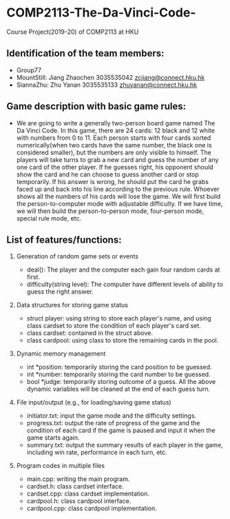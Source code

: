 # COMP2113-The-Da-Vinci-Code-
Course Project(2019-20) of COMP2113 at HKU

## Identification of the team members:
* Group77
* MountStill: Jiang Zhaochen 3035535042 zcjiang@connect.hku.hk
* SiannaZhu: Zhu Yanan 3035535133 zhuyanan@connect.hku.hk

## Game description with basic game rules:
   - We are going to write a generally two-person board game named The Da Vinci Code. In this game, there are 24 cards: 12 black and 12 white with numbers from 0 to 11. Each person starts with four cards sorted numerically(when two cards have the same number, the black one is considered smaller), but the numbers are only visible to himself. The players will take turns to grab a new card and guess the number of any one card of the other player. If he guesses right, his opponent should show the card and he can choose to guess another card or stop temporarily. If his answer is wrong, he should put the card he grabs faced up and back into his line according to the previous rule. Whoever shows all the numbers of his cards will lose the game. We will first build the person-to-computer mode with adjustable difficulty. If we have time, we will then build the person-to-person mode, four-person mode, special rule mode, etc.
   
## List of features/functions:
1. Generation of random game sets or events
   - deal(): The player and the computer each gain four random cards at first.
   - difficulty(string level): The computer have different levels of ability to guess the right answer.

2. Data structures for storing game status
   - struct player: using string to store each player's name, and using class cardset to store the condition of each player's card set.
   - class cardset: contained in the struct above.
   - class cardpool: using class to store the remaining cards in the pool.

3. Dynamic memory management
   - int \*position: temporarily storing the card position to be guessed.
   - int \*number: temporarily storing the card number to be guessed.
   - bool \*judge: temporarily storing outcome of a guess.
   All the above dynamic variables will be cleaned at the end of each guess turn.
   
4. File input/output (e.g., for loading/saving game status)
   - initiator.txt: input the game mode and the difficulty settings.
   - progress.txt: output the rate of progress of the game and the condition of each card if the game is paused and input it when the game starts again.
   - summary.txt: output the summary results of each player in the game, including win rate, performance in each turn, etc.

5. Program codes in multiple files
   - main.cpp: writing the main program.
   - cardset.h: class cardset interface.
   - cardset.cpp: class cardset implementation.
   - cardpool.h: class cardpool interface.
   - cardpool.cpp: class cardpool implementation.
